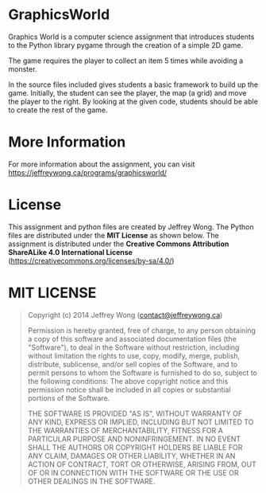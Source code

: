 # GraphicsWorld
Graphics World is a computer science assignment that introduces students to the Python library pygame through the creation of a simple 2D game.

The game requires the player to collect an item 5 times while avoiding a monster.

In the source files included gives students a basic framework to build up the game. Initially, the student can see the player, the map (a grid) and move the player to the right. By looking at the given code, students should be able to create the rest of the game.

# More Information
For more information about the assignment, you can visit  https://jeffreywong.ca/programs/graphicsworld/

# License
This assignment and python files are created by Jeffrey Wong. The Python files are distributed under the **MIT License** as shown below. The assignment is distributed under the **Creative Commons Attribution ShareALike 4.0 International License** (https://creativecommons.org/licenses/by-sa/4.0/)

# MIT LICENSE
> Copyright (c) 2014 Jeffrey Wong (contact@jeffreywong.ca)
>
> Permission is hereby granted, free of charge, to any person obtaining a copy
> of this software and associated documentation files (the "Software"), to deal
> in the Software without restriction, including without limitation the rights
> to use, copy, modify, merge, publish, distribute, sublicense, and/or sell
> copies of the Software, and to permit persons to whom the Software is
> furnished to do so, subject to the following conditions:
> The above copyright notice and this permission notice shall be included in all
> copies or substantial portions of the Software.
>
> THE SOFTWARE IS PROVIDED "AS IS", WITHOUT WARRANTY OF ANY KIND, EXPRESS OR
> IMPLIED, INCLUDING BUT NOT LIMITED TO THE WARRANTIES OF MERCHANTABILITY,
> FITNESS FOR A PARTICULAR PURPOSE AND NONINFRINGEMENT. IN NO EVENT SHALL THE
> AUTHORS OR COPYRIGHT HOLDERS BE LIABLE FOR ANY CLAIM, DAMAGES OR OTHER
> LIABILITY, WHETHER IN AN ACTION OF CONTRACT, TORT OR OTHERWISE, ARISING FROM,
> OUT OF OR IN CONNECTION WITH THE SOFTWARE OR THE USE OR OTHER DEALINGS IN THE
> SOFTWARE.
